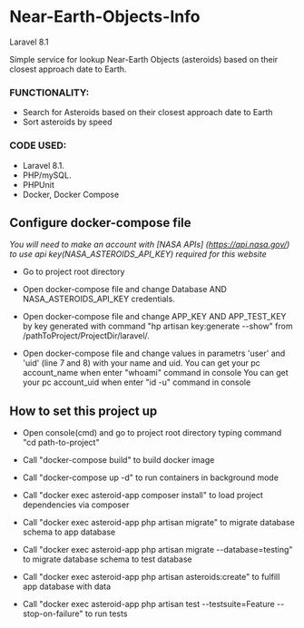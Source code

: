 # Near-Earth-Objects-Info
Laravel 8.1

Simple service for lookup Near-Earth Objects (asteroids) based on their closest approach date to Earth.


### FUNCTIONALITY: ###

* Search for Asteroids based on their closest approach date to Earth
* Sort asteroids by speed


### CODE USED: ###

* Laravel 8.1.
* PHP/mySQL.
* PHPUnit
* Docker, Docker Compose



## Configure docker-compose file ##

*You will need to make an account with [NASA APIs] (https://api.nasa.gov/) to use api key(NASA_ASTEROIDS_API_KEY) required for this website*

* Go to project root directory

* Open docker-compose file and change Database AND NASA_ASTEROIDS_API_KEY credentials.

* Open docker-compose file and change APP_KEY  AND  APP_TEST_KEY by key generated with command "hp artisan key:generate --show" from /pathToProject/ProjectDir/laravel/.

* Open docker-compose file and change values in parametrs 'user' and 'uid' (line 7 and 8) with
your name and uid.
  You can get your pc account_name when enter "whoami" command in console
  You can get your pc account_uid when enter "id -u" command in console



## How to set this project up ##

+ Open console(cmd) and go to project root directory typing command "cd path-to-project"

+ Call "docker-compose build" to build docker image

+ Call "docker-compose up -d" to run containers in background mode

+ Call "docker exec asteroid-app composer install" to load project dependencies via composer

+ Call "docker exec asteroid-app php artisan migrate" to migrate database schema to app database

+ Call "docker exec asteroid-app php artisan migrate --database=testing" to migrate database schema to test database

+ Call "docker exec asteroid-app php artisan asteroids:create" to fulfill app database with data

+ Call "docker exec asteroid-app php artisan test --testsuite=Feature --stop-on-failure" to run tests



